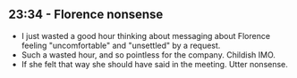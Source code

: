 ## 23:34 - Florence nonsense
- I just wasted a good hour thinking about messaging about Florence feeling "uncomfortable" and "unsettled" by a request.
- Such a wasted hour, and so pointless for the company. Childish IMO.
- If she felt that way she should have said in the meeting. Utter nonsense.